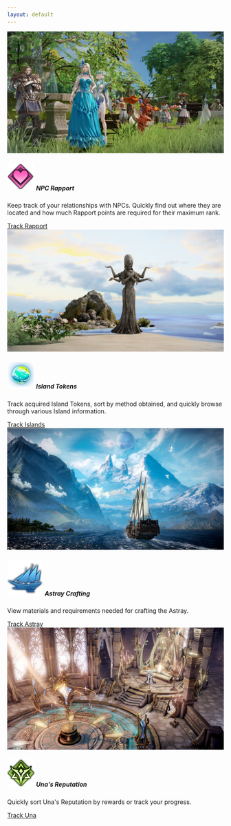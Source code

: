 ```yaml
---
layout: default
---
```


<div class="card-deck">
  <div class="card">
    <img class="card-img-top" src="/assets/group-pose.jpg" alt="Card image cap">
    <div class="card-body">
      <h5 class="card-title"><span class="badge"><img src="/assets/img/icon/rapport.png"></span> NPC Rapport</h5>
        <p class="card-text">Keep track of your relationships with NPCs. Quickly find out where they are located and how much Rapport points are required for their maximum rank.</p>
        <a href="/guides/rapport" class="btn btn-dark">Track Rapport</a>
    </div>
  </div>
  <div class="card">
    <img class="card-img-top" src="/assets/island-statue.jpg" alt="Card image cap">
    <div class="card-body">
      <h5 class="card-title"><span class="badge"><img src="/assets/img/icon/island.png"></span> Island Tokens</h5>
        <p class="card-text">Track acquired Island Tokens, sort by method obtained, and quickly browse through various Island information.</p>
        <a href="/guides/islands" class="btn btn-dark">Track Islands</a>
    </div>
  </div>
  <div class="card">
    <img class="card-img-top" src="/assets/ship.jpg" alt="Card image cap">
    <div class="card-body">
      <h5 class="card-title"><span class="badge"><img src="/assets/img/icon/icon_ship_1.png"></span> Astray Crafting</h5>
        <p class="card-text">View materials and requirements needed for crafting the Astray.</p>
        <a href="/guides/astra" class="btn btn-dark">Track Astray</a>
    </div>
  </div>
  <div class="card">
    <img class="card-img-top" src="/assets/una.jpg" alt="Card image cap">
    <div class="card-body">
      <h5 class="card-title"><span class="badge"><img src="/assets/img/icon/una.png"></span> Una's Reputation</h5>
        <p class="card-text">Quickly sort Una's Reputation by rewards or track your progress.</p>
        <a href="/guides/una-reputation" class="btn btn-dark">Track Una</a>
    </div>
  </div>
</div>
